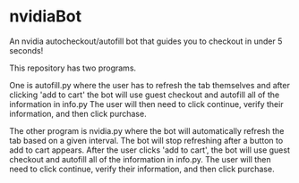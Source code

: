 # nvidiaBot
An nvidia autocheckout/autofill bot that guides you to checkout in under 5 seconds!

This repository has two programs. 

One is autofill.py where the user has to refresh the tab themselves and after clicking 'add to cart' the bot will use guest checkout and autofill all of the information in info.py
The user will then need to click continue, verify their information, and then click purchase.

The other program is nvidia.py where the bot will automatically refresh the tab based on a given interval. The bot will stop refreshing after a button to add to cart appears.
After the user clicks 'add to cart', the bot will use guest checkout and autofill all of the information in info.py.
The user will then need to click continue, verify their information, and then click purchase.

